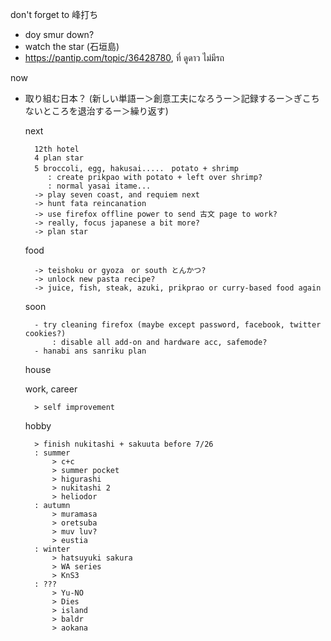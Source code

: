don't forget to 峰打ち
- doy smur down?
- watch the star (石垣島)
- https://pantip.com/topic/36428780, ที่ ดูดาว ไม่มีรถ

now
- 取り組む日本？ (新しい単語ー＞創意工夫になろうー＞記録するー＞ぎこちないところを退治するー＞繰り返す)


	next
	
		12th hotel
		4 plan star
		5 broccoli, egg, hakusai.....　potato + shrimp
		   : create prikpao with potato + left over shrimp?
		   : normal yasai itame...
		-> play seven coast, and requiem next
		-> hunt fata reincanation
		-> use firefox offline power to send 古文 page to work?
		-> really, focus japanese a bit more?
		-> plan star
		
		
	food
		
		-> teishoku or gyoza　or south とんかつ?
		-> unlock new pasta recipe?
		-> juice, fish, steak, azuki, prikprao or curry-based food again
		
	soon
		
		- try cleaning firefox (maybe except password, facebook, twitter cookies?)
			: disable all add-on and hardware acc, safemode?
		- hanabi ans sanriku plan
	house
	
	work, career
	
		> self improvement
		
	hobby
	
		> finish nukitashi + sakuuta before 7/26
		: summer
			> c+c
			> summer pocket
			> higurashi
			> nukitashi 2
			> heliodor
		: autumn
			> muramasa
			> oretsuba
			> muv luv?
			> eustia
		: winter
			> hatsuyuki sakura
			> WA series
			> KnS3
		: ???
			> Yu-NO
			> Dies
			> island
			> baldr
			> aokana

			
		
